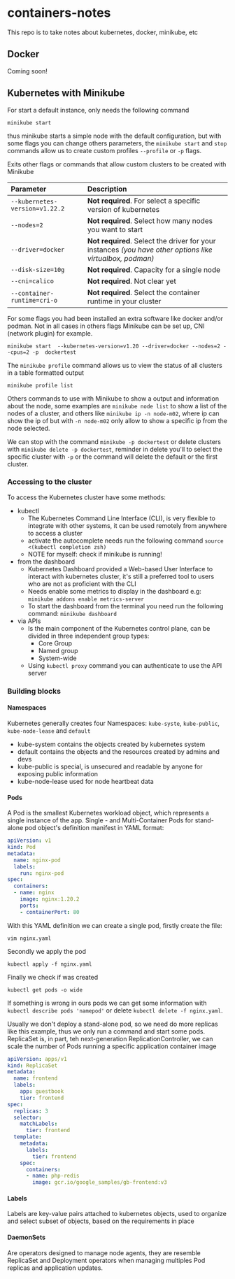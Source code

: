 # containers-notes

This repo is to take notes about kubernetes, docker, minikube, etc

## Docker

Coming soon!

## Kubernetes with  Minikube
For start a default instance, only needs the following command
```minikube
minikube start
```
thus minikube starts a simple node with the default configuration, but with some flags you can change others parameters, the `minikube start` and `stop` commands allow us to create custom profiles
`--profile` or `-p` flags.

Exits other flags or commands that allow custom clusters to be created with Minikube

| Parameter                      | Description                                                                                               |
|:-------------------------------|:----------------------------------------------------------------------------------------------------------|
| `--kubernetes-version=v1.22.2` | **Not required**. For select a specific version of kubernetes                                             |
| `--nodes=2`                    | **Not required**. Select how many nodes you want to start                                                 |
| `--driver=docker`              | **Not required**. Select the driver for your instances _(you have other options like virtualbox, podman)_ |
| `--disk-size=10g`              | **Not required**. Capacity for a single node                                                              |
| `--cni=calico`                 | **Not required**. Not clear yet                                                                           |
| `--container-runtime=cri-o`    | **Not required**. Select the container runtime in your cluster                                            |

For some flags you had been installed an extra software like docker and/or podman. Not in all cases in others flags Minikube can be set up, CNI (network plugin) for example. 
```
minikube start  --kubernetes-version=v1.20 --driver=docker --nodes=2 --cpus=2 -p  dockertest
```

The `minikube profile` command allows us to view the status of all clusters in a table formatted output
```minikube
minikube profile list
```

Others commands to use with Minikube to show a output and information about the node, some examples are `minikube node list` to show a list of the nodes of a cluster, and others like `minikube ip -n node-m02`, where ip can show the ip of but with `-n node-m02` only allow to show a specific ip from the node selected.

We can stop with the command `minikube -p dockertest` or delete clusters with `minikube delete -p dockertest`, reminder in delete you'll to select the specific cluster with `-p` or the command will delete the default or the first cluster.

### Accessing to the cluster
To access the Kubernetes cluster have some methods:

- kubectl
  - The Kubernetes Command Line Interface (CLI), is very flexible to integrate with other systems, it can be used remotely from anywhere to access a cluster
  - activate the autocomplete needs run the following command ```source <(kubectl completion zsh)```
  - NOTE for myself: check if minikube is running!
- from the dashboard
  - Kubernetes Dashboard provided a Web-based User Interface to interact with kubernetes cluster, it's still a preferred tool to users who are not as proficient with the CLI
  - Needs enable some metrics to display in the dashboard e.g: `minikube addons enable metrics-server`
  - To start the dashboard from the terminal you need run the following command: `minikube dashboard`
- via APIs
  - Is the main component of the Kubernetes control plane, can be divided in three independent group types:
    - Core Group
    - Named group
    - System-wide
  - Using `kubectl proxy` command you can authenticate to use the API server

### Building blocks

#### Namespaces
Kubernetes generally creates four Namespaces: `kube-syste`, `kube-public`, `kube-node-lease` and `default`
- kube-system contains the objects created by kubernetes system
- default contains the objects and the resources created by admins and devs
- kube-public is special, is unsecured and readable by anyone for exposing public information
- kube-node-lease used for node heartbeat data

#### Pods
A Pod is the smallest Kubernetes workload object, which represents a single instance of the app.
Single - and Multi-Container Pods for stand-alone pod object's definition manifest in YAML format:
```yaml
apiVersion: v1
kind: Pod
metadata:
  name: nginx-pod
  labels:
    run: nginx-pod
spec:
  containers:
  - name: nginx
    image: nginx:1.20.2
    ports:
    - containerPort: 80
```

With this YAML definition we can create a single pod, firstly create the file:
```
vim nginx.yaml
```
Secondly we apply the pod
```
kubectl apply -f nginx.yaml
```
Finally we check if was created
```
kubectl get pods -o wide
```
If something is wrong in ours pods we can get some information with `kubectl describe pods 'namepod'` or delete `kubectl delete -f nginx.yaml`.

Usually we don't deploy a stand-alone pod, so we need do more replicas like this example, thus we only run a command and start some pods.
ReplicaSet is, in part, teh next-generation ReplicationController, we can scale the number of Pods running a specific application container image

```yaml
apiVersion: apps/v1
kind: ReplicaSet
metadata:
  name: frontend
  labels:
    app: guestbook
    tier: frontend
spec:
  replicas: 3
  selector:
    matchLabels:
      tier: frontend
  template:
    metadata:
      labels:
        tier: frontend
    spec:
      containers:
      - name: php-redis
        image: gcr.io/google_samples/gb-frontend:v3
```

#### Labels
Labels are key-value pairs attached to kubernetes objects, used to organize and select subset of objects, based on the requirements in place


#### DaemonSets
Are operators designed to manage node agents, they are resemble ReplicaSet and Deployment operators when managing multiples Pod replicas and application updates.
